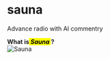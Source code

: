 # sauna
Advance radio with AI commentry

**What is<mark> _Sauna_ </mark> ?**  
![Sauna](https://img.freepik.com/premium-vector/old-radio-logo-design-vector-illustration_384344-2108.jpg?w=740)  

